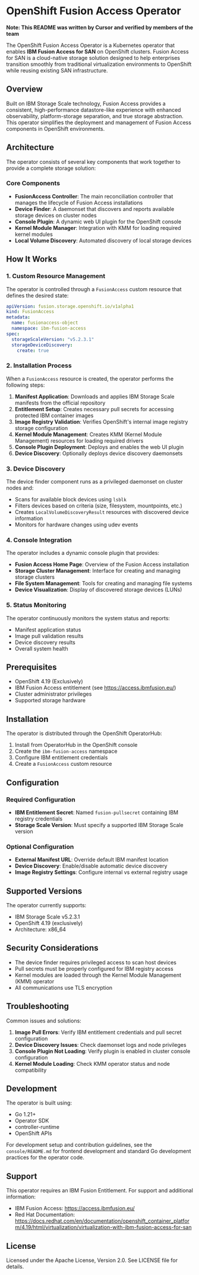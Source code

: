 # OpenShift Fusion Access Operator

**Note: This README was written by Cursor and verified by members of the team**

The OpenShift Fusion Access Operator is a Kubernetes operator that enables **IBM Fusion Access for SAN** on OpenShift clusters. Fusion Access for SAN is a cloud-native storage solution designed to help enterprises transition smoothly from traditional virtualization environments to OpenShift while reusing existing SAN infrastructure.

## Overview

Built on IBM Storage Scale technology, Fusion Access provides a consistent, high-performance datastore-like experience with enhanced observability, platform-storage separation, and true storage abstraction. This operator simplifies the deployment and management of Fusion Access components in OpenShift environments.

## Architecture

The operator consists of several key components that work together to provide a complete storage solution:

### Core Components

- **FusionAccess Controller**: The main reconciliation controller that manages the lifecycle of Fusion Access installations
- **Device Finder**: A daemonset that discovers and reports available storage devices on cluster nodes
- **Console Plugin**: A dynamic web UI plugin for the OpenShift console
- **Kernel Module Manager**: Integration with KMM for loading required kernel modules
- **Local Volume Discovery**: Automated discovery of local storage devices

## How It Works

### 1. Custom Resource Management

The operator is controlled through a `FusionAccess` custom resource that defines the desired state:

```yaml
apiVersion: fusion.storage.openshift.io/v1alpha1
kind: FusionAccess
metadata:
  name: fusionaccess-object
  namespace: ibm-fusion-access
spec:
  storageScaleVersion: "v5.2.3.1"
  storageDeviceDiscovery:
    create: true
```

### 2. Installation Process

When a `FusionAccess` resource is created, the operator performs the following steps:

1. **Manifest Application**: Downloads and applies IBM Storage Scale manifests from the official repository
2. **Entitlement Setup**: Creates necessary pull secrets for accessing protected IBM container images
3. **Image Registry Validation**: Verifies OpenShift's internal image registry storage configuration
4. **Kernel Module Management**: Creates KMM (Kernel Module Management) resources for loading required drivers
5. **Console Plugin Deployment**: Deploys and enables the web UI plugin
6. **Device Discovery**: Optionally deploys device discovery daemonsets

### 3. Device Discovery

The device finder component runs as a privileged daemonset on cluster nodes and:

- Scans for available block devices using `lsblk`
- Filters devices based on criteria (size, filesystem, mountpoints, etc.)
- Creates `LocalVolumeDiscoveryResult` resources with discovered device information
- Monitors for hardware changes using udev events

### 4. Console Integration

The operator includes a dynamic console plugin that provides:

- **Fusion Access Home Page**: Overview of the Fusion Access installation
- **Storage Cluster Management**: Interface for creating and managing storage clusters
- **File System Management**: Tools for creating and managing file systems
- **Device Visualization**: Display of discovered storage devices (LUNs)

### 5. Status Monitoring

The operator continuously monitors the system status and reports:

- Manifest application status
- Image pull validation results
- Device discovery results
- Overall system health

## Prerequisites

- OpenShift 4.19 (Exclusively)
- IBM Fusion Access entitlement (see https://access.ibmfusion.eu/)
- Cluster administrator privileges
- Supported storage hardware

## Installation

The operator is distributed through the OpenShift OperatorHub:

1. Install from OperatorHub in the OpenShift console
2. Create the `ibm-fusion-access` namespace
3. Configure IBM entitlement credentials
4. Create a `FusionAccess` custom resource

## Configuration

### Required Configuration

- **IBM Entitlement Secret**: Named `fusion-pullsecret` containing IBM registry credentials
- **Storage Scale Version**: Must specify a supported IBM Storage Scale version

### Optional Configuration

- **External Manifest URL**: Override default IBM manifest location
- **Device Discovery**: Enable/disable automatic device discovery
- **Image Registry Settings**: Configure internal vs external registry usage

## Supported Versions

The operator currently supports:
- IBM Storage Scale v5.2.3.1
- OpenShift 4.19 (exclusively)
- Architecture: x86_64

## Security Considerations

- The device finder requires privileged access to scan host devices
- Pull secrets must be properly configured for IBM registry access
- Kernel modules are loaded through the Kernel Module Management (KMM) operator
- All communications use TLS encryption

## Troubleshooting

Common issues and solutions:

1. **Image Pull Errors**: Verify IBM entitlement credentials and pull secret configuration
2. **Device Discovery Issues**: Check daemonset logs and node privileges
3. **Console Plugin Not Loading**: Verify plugin is enabled in cluster console configuration
4. **Kernel Module Loading**: Check KMM operator status and node compatibility

## Development

The operator is built using:
- Go 1.21+
- Operator SDK
- controller-runtime
- OpenShift APIs

For development setup and contribution guidelines, see the `console/README.md` for frontend development and standard Go development practices for the operator code.

## Support

This operator requires an IBM Fusion Entitlement. For support and additional information:
- IBM Fusion Access: https://access.ibmfusion.eu/
- Red Hat Documentation: https://docs.redhat.com/en/documentation/openshift_container_platform/4.19/html/virtualization/virtualization-with-ibm-fusion-access-for-san

## License

Licensed under the Apache License, Version 2.0. See LICENSE file for details.
